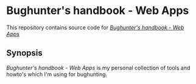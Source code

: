 # Bughunter's handbook - Web Apps

This repository contains source code for [_Bughunter's handbook - Web Apps_](https://mmquant.github.io/BHHB-Web-Apps/)

## Synopsis

_Bughunter's handbook - Web Apps_ is my personal collection of tools and howto's which I'm using for bughunting.
